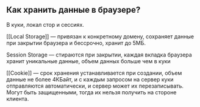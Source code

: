 ## Как хранить данные в браузере?

В куки, локал стор и сессиях.

[[Local Storage]] — привязан к конкретному домену, сохраняет данные при закрытии браузера и бессрочно, хранит до 5МБ.

Session Storage — стираются при закрытии, каждая вкладка браузера хранит уникальные данные, объем данных больше чем в куки

[[Cookie]] — срок хранения устанавливается при создании, объем данные не более 4КБайт, и с каждым запросом на сервер куки отправляются автоматически, и сервер может их перезаписывать. Могут быть защищенными, тогда их нельзя получить на стороне клиента.